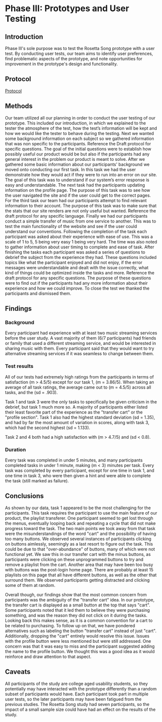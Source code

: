 # Phase III: Prototypes and User Testing

## Introduction

Phase III's sole purpose was to test the Rosetta Song prototype with a user test. By conducting user tests, our team aims to identify user preferences, find problematic aspects of the prototype, and note opportunities for improvement in the prototype's design and functionality.
## Protocol
[Protocol](../phaseIII/x18_Draft_protocol.pdf)
## Methods
Our team utilized all our planning in order to conduct the user testing of our prototype. This included our introduction, in which we explained to the tester the atmosphere of the test, how the test’s information will be kept and how we would like the tester to behave during the testing. Next we wanted some background information on each subject so we gathered information that was non specific to the participants. Reference the Draft protocol for specific questions. The goal of the initial questions were to establish how possibly useful our product would be but also if the participants had any general interest in the problem our product is meant to solve. After we gathered some basic information about our participants' background we moved onto conducting our first task. In this task we had the user demonstrate how they would act if they were to run into an error on our site. The goal of this task was to understand if our system’s error response is easy and understandable. The next task had the participants updating information on the profile page. The purpose of this task was to see how the user navigated the site and if the user could get to the correct pages. For the third task our team had our participants attempt to find relevant information to their account. The purpose of this task was to make sure that the stats that our site renders are not only useful but wanted. Reference the draft protocol for any specific language. Finally we had our participants conduct a simple transfer of music from one service to another. This was to test the main functionality of the website and see if the user could understand our conventions. Following the completion of the task each participant was asked about their experience with ease of use. This was a scale of 1 to 5, 5 being very easy 1 being very hard. The time was also noted to gather information about user timing to complete and ease of task. After finishing the tasks each participant was asked a series of questions to debrief the subject from the experience they had. These questions included topics like what the participant enjoyed and did not enjoy, if the error messages were understandable and dealt with the issue correctly, what kind of things could be optimized inside the tasks and more. Reference the draft protocol for any specific questions. The purpose of these questions were to find out if the participants had any more information about their experience and how we could improve. To close the test we thanked the participants and dismissed them.

## Findings

### Background
Every participant had experience with at least two music streaming services before the user study.  A vast majority of them (6/7 participants) had friends or family that used a different streaming service, and would be interested in sharing music with them. Every participant said that they would want to try alternative streaming services if it was seamless to change between them.

### Test results
All of our tests had extremely high ratings from the participants in terms of satisfaction (m > 4.5/5) except for our task 1, (m = 3.86/5). When taking an average of all task ratings, the average came out to (m = 4.5/5) across all tasks, and the (sd = .903). 

Task 1 and task 3 were the only tasks to specifically be given criticism in the debrief, but task 1 much more so. A majority of participants either listed their least favorite part of the experience as the "transfer cart" or the "profile section". Task 1 also had the highest standard deviation (sd = 1.35), and had by far the most amount of variation in scores, along with task 3, which had the second highest (sd = 1.133).  

Task 2 and 4 both had a high satisfaction with (m > 4.7/5) and (sd < 0.8). 

### Duration
Every task was completed in under 5 minutes, and many participants completed tasks in under 1 minute, making (m < 3) minutes per task. Every task was completed by every participant, except for one time in task 1, and one time in task 3, who were then given a hint and were able to complete the task (still marked as failure).

## Conclusions

As shown by our data, task 1 appeared to be the most challenging for the participants. This task requires the participant to use the main feature of our product, the playlist transferer. One participant seemed to get lost through the menus, eventually looping back and repeating a cycle that did not make progress toward the task. The two main points we took away from that task were the misunderstandings of the word "cart" and the possibility of having too many buttons. We observed several instances of participants clicking on buttons aimlessly, seemingly as a last resort to figure out the task. This could be due to that "over-abundance" of buttons, many of which were not functional yet. We saw this in our transfer cart with the minus buttons, as participants were clicking on these unprogrammed buttons to try and remove a playlist from the cart. Another area that may have been too busy with buttons was the post-login home page. There are probably at least 15 playlists on this page that all have different buttons, as well as the other that surround them. We observed participants getting distracted and clicking some of them at random.

Overall though, our findings show that the most common concern from participants was the ambiguity of the  "transfer cart" idea. In our prototype, the transfer cart is displayed as a small button at the top that says "cart". Some participants noted that it led them to believe they were purchasing something, and was the reason they did not click on it during the tasks. Looking back this makes sense, as it is a common convention for a cart to be related to purchasing. To follow up on that, we have pondered alternatives such as labeling the button "transfer cart" instead of just "cart". Additionally, dropping the "cart" entirely would resolve this issue. Issues with the profile button were less mentioned but were still addressed. One concern was that it was easy to miss and the participant suggested adding the name to the profile button. We thought this was a good idea as it would reinforce and draw attention to that aspect.

## Caveats

All participants of the study are college aged usability students, so they potentially may have interacted with the prototype differently than a random subset of participants would have. Each participant took part in multiple user tests, so the later participants may have been fatigued from the previous studies. The Rosetta Song study had seven participants, so the impact of a small sample size could have had an effect on the results of the study.
